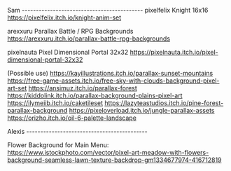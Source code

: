 Sam -------------------------------------------
pixelfelix
Knight 16x16
https://pixelfelix.itch.io/knight-anim-set

arexxuru
Parallax Battle / RPG Backgrounds
https://arexxuru.itch.io/parallax-battle-rpg-backgrounds

pixelnauta
Pixel Dimensional Portal 32x32
https://pixelnauta.itch.io/pixel-dimensional-portal-32x32

(Possible use)
https://kayillustrations.itch.io/parallax-sunset-mountains
https://free-game-assets.itch.io/free-sky-with-clouds-background-pixel-art-set
https://ansimuz.itch.io/parallax-forest
https://kiddolink.itch.io/parallax-background-plains-pixel-art
https://ilymeiib.itch.io/caketileset
https://lazyteastudios.itch.io/pine-forest-parallax-background
https://pixeloverload.itch.io/jungle-parallax-assets
https://orizho.itch.io/oil-6-palette-landscape



Alexis -------------------------------------------

Flower Background for Main Menu: https://www.istockphoto.com/vector/pixel-art-meadow-with-flowers-background-seamless-lawn-texture-backdrop-gm1334677974-416712819
